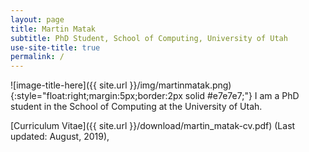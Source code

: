 ```yaml
---
layout: page
title: Martin Matak
subtitle: PhD Student, School of Computing, University of Utah
use-site-title: true
permalink: /
---
```

![image-title-here]({{ site.url }}/img/martinmatak.png){:style="float:right;margin:5px;border:2px solid #e7e7e7;"}
I am a PhD student in the School of Computing at the University of Utah.

[Curriculum Vitae]({{ site.url }}/download/martin_matak-cv.pdf) (Last updated: August, 2019),
